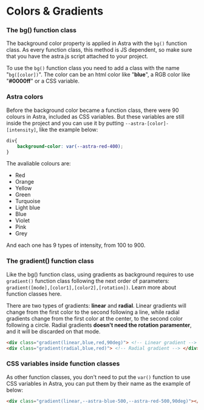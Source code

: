 # Colors & Gradients

### The bg() function class

The background color property is applied in Astra with the `bg()` function class. As every function class, this method is JS dependent, so make sure that you have the astra.js script attached to your project.

To use the `bg()` function class you need to add a class with the name "`bg([color])`". The color can be an html color like "**blue**", a RGB color like "**#0000ff**" or a CSS variable.

### Astra colors

Before the background color became a function class, there were 90 colours in Astra, included as CSS variables. But these variables are still inside the project and you can use it by putting `--astra-[color]-[intensity]`, like the example below:

```css
div{
    background-color: var(--astra-red-400);
}
```

The avaliable colours are:

* Red
* Orange
* Yellow
* Green
* Turquoise
* Light blue
* Blue
* Violet
* Pink
* Grey

And each one has 9 types of intensity, from 100 to 900.

### The gradient() function class

Like the bg() function class, using gradients as background requires to use `gradient()` function class following the next order of parameters: `gradient([mode],[color1],[color2],[rotation])`. Learn more about function classes here.

There are two types of gradients: **linear** and **radial**. Linear gradients will change from the first color to the second following a line, while radial gradients change from the first color at the center, to the second color following a circle. Radial gradients **doesn't need the rotation paramenter**, and it will be discarded on that mode.

```html
<div class="gradient(linear,blue,red,90deg)"> <!-- Linear gradient --> </div>
<div class="gradient(radial,blue,red)"> <!-- Radial gradient --> </div>
```

### CSS variables inside function classes

As other function classes, you don't need to put the `var()` function to use CSS variables in Astra, you can put them by their name as the example of below:

```html
<div class="gradient(linear,--astra-blue-500,--astra-red-500,90deg)"></div>
```